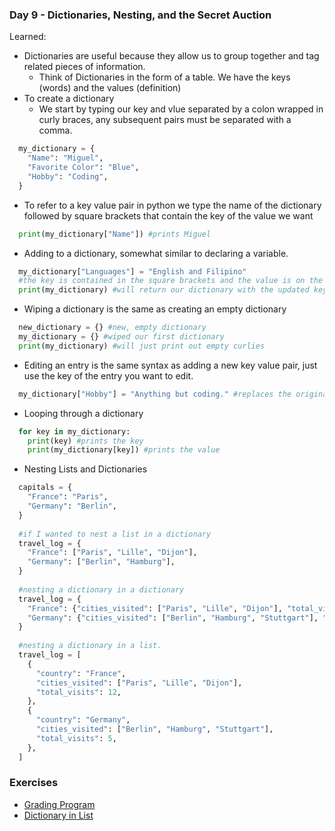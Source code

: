 ### Day 9 - Dictionaries, Nesting, and the Secret Auction
Learned:
- Dictionaries are useful because they allow us to group together and tag related pieces of information.
  - Think of Dictionaries in the form of a table. We have the keys (words) and the values (definition)
- To create a dictionary
  - We start by typing our key and vlue separated by a colon wrapped in curly braces, any subsequent pairs must be separated with a comma.
```python 
  my_dictionary = {
    "Name": "Miguel", 
    "Favorite Color": "Blue",
    "Hobby": "Coding",
  }
```
- To refer to a key value pair in python we type the name of the dictionary followed by square brackets that contain the key of the value we want
```python
  print(my_dictionary["Name"]) #prints Miguel
```
- Adding to a dictionary, somewhat similar to declaring a variable.
```python
  my_dictionary["Languages"] = "English and Filipino"
  #the key is contained in the square brackets and the value is on the right side of the =
  print(my_dictionary) #will return our dictionary with the updated key value pairs.
```
- Wiping a dictionary is the same as creating an empty dictionary
```python
  new_dictionary = {} #new, empty dictionary
  my_dictionary = {} #wiped our first dictionary
  print(my_dictionary) #will just print out empty curlies
```
- Editing an entry is the same syntax as adding a new key value pair, just use the key of the entry you want to edit.
```python
  my_dictionary["Hobby"] = "Anything but coding." #replaces the original value of this key. 
```
- Looping through a dictionary
```python
  for key in my_dictionary:
    print(key) #prints the key
    print(my_dictionary[key]) #prints the value
```
- Nesting Lists and Dictionaries
```python
  capitals = {
    "France": "Paris",
    "Germany": "Berlin",
  }
  
  #if I wanted to nest a list in a dictionary
  travel_log = {
    "France": ["Paris", "Lille", "Dijon"],
    "Germany": ["Berlin", "Hamburg"],
  }
  
  #nesting a dictionary in a dictionary
  travel_log = {
    "France": {"cities_visited": ["Paris", "Lille", "Dijon"], "total_visits": 12},
    "Germany": {"cities_visited": ["Berlin", "Hamburg", "Stuttgart"], "total_visits": 5},
  }
  
  #nesting a dictionary in a list.
  travel_log = [
    {
      "country": "France", 
      "cities_visited": ["Paris", "Lille", "Dijon"], 
      "total_visits": 12,
    },
    {
      "country": "Germany",
      "cities_visited": ["Berlin", "Hamburg", "Stuttgart"],
      "total_visits": 5,
    },
  ]
```
### Exercises
- [Grading Program](https://replit.com/@rmdpalo/day-9-1-exercise#README.md)
- [Dictionary in List](https://replit.com/@rmdpalo/day-9-2-exercise#README.md)
